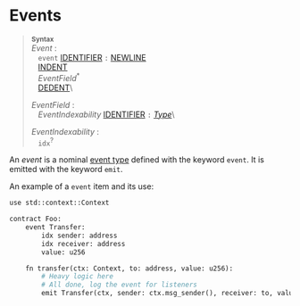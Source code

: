 # Events

> **<sup>Syntax</sup>**\
> _Event_ :\
> &nbsp;&nbsp; `event` [IDENTIFIER] `:` [NEWLINE]\
> &nbsp;&nbsp; [INDENT]\
> &nbsp;&nbsp; _EventField_<sup>\*</sup>\
> &nbsp;&nbsp; [DEDENT]\
>
> _EventField_ :\
> &nbsp;&nbsp; _EventIndexability_ [IDENTIFIER] `:` [_Type_]\
>
> _EventIndexability_ :\
> &nbsp;&nbsp; `idx`<sup>?</sup>

An _event_ is a nominal [event type] defined with the keyword `event`. It is emitted with the keyword `emit`.

An example of a `event` item and its use:

```python
use std::context::Context

contract Foo:
    event Transfer:
        idx sender: address
        idx receiver: address
        value: u256

    fn transfer(ctx: Context, to: address, value: u256):
        # Heavy logic here
        # All done, log the event for listeners
        emit Transfer(ctx, sender: ctx.msg_sender(), receiver: to, value)
```

[NEWLINE]: ../lexical_structure/tokens.md#newline
[INDENT]: ../lexical_structure/tokens.md#indent
[DEDENT]: ../lexical_structure/tokens.md#dedent
[IDENTIFIER]: ../lexical_structure/identifiers.md
[_Type_]: ../type_system/types/index.md
[event type]: ../type_system/types/event.md
